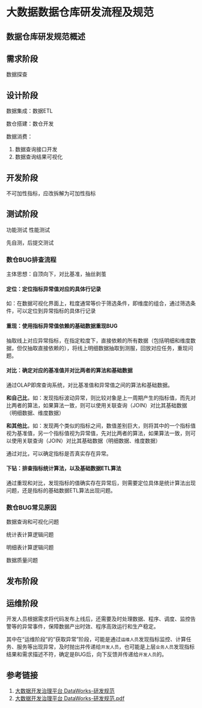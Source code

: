 # 大数据数据仓库研发流程及规范


## 数据仓库研发规范概述


## 需求阶段

数据探查


## 设计阶段

数据集成：数据ETL


数仓搭建：数仓开发


数据消费：
1. 数据查询接口开发
2. 数据查询结果可视化


## 开发阶段


不可加性指标，应改拆解为可加性指标


## 测试阶段


功能测试
性能测试

先自测，后提交测试


### 数仓BUG排查流程

主体思想：自顶向下，对比基准，抽丝剥茧


#### 定位：定位指标异常值对应的具体行记录
如：在数据可视化界面上，粒度通常等价于筛选条件，即维度的组合，通过筛选条件，可以定位到异常指标的具体行记录


#### 重现：使用指标异常值依赖的基础数据重现BUG
抽取线上对应异常指标，在指定粒度下，直接依赖的所有数据（包括明细和维度数据，但仅抽取直接依赖的），将线上明细数据抽取到测服，回放对应任务，重现问题。


#### 对比：确定对应的基准值并对比两者的算法和基础数据
通过OLAP即席查询系统，对比基准值和异常值之间的算法和基础数据。

**和自己比**，如：发现指标波动异常，则比较对象是上一周期产生的指标值，而先对比两者的算法，如果算法一致，则可以使用关联查询（JOIN）对比其基础数据（明细数据、维度数据）

**和其他比**，如：发现两个类似的指标之间，数值差别巨大，则将其中的一个指标值视为基准值，另一个指标值视为异常值，先对比两者的算法，如果算法一致，则可以使用关联查询（JOIN）对比其基础数据（明细数据、维度数据）

通过对比，可以确定指标是否真实存在异常。


#### 下钻：排查指标统计算法，以及基础数据ETL算法
通过重现和对比，发现指标的值确实存在异常后，则需要定位具体是统计算法出现问题，还是指标的基础数据ETL算法出现问题。



### 数仓BUG常见原因

数据查询和可视化问题


统计表计算逻辑问题


明细表计算逻辑问题


数据质量问题


## 发布阶段


## 运维阶段

开发人员根据需求将代码发布上线后，还需要及时处理数据、程序、调度、监控告警等的异常事件，保障数据产出时效、程序高效运行和生产稳定。


其中在“运维阶段”的“获取异常”阶段，可能是通过`运维人员`发现指标监控、计算任务、服务等出现异常，及时抛出并传递给`开发人员`，也可能是上层`业务人员`发现指标结果和需求描述不符，确定是BUG后，向下反馈并传递给`开发人员`的。






## 参考链接
1. [大数据开发治理平台 DataWorks-研发规范](https://help.aliyun.com/document_detail/115489.html)
2. [大数据开发治理平台 DataWorks-研发规范.pdf](http://static-aliyun-doc.oss-cn-hangzhou.aliyuncs.com/download%2Fpdf%2F115489%2F%25E7%25A0%2594%25E5%258F%2591%25E8%25A7%2584%25E8%258C%2583_cn_zh-CN.pdf)